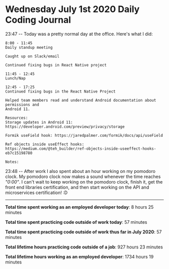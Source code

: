 # Wednesday July 1st 2020 Daily Coding Journal

23:47 -- Today was a pretty normal day at the office. Here's what I did:

```
8:00 - 11:45
Daily standup meeting

Caught up on Slack/email

Continued fixing bugs in React Native project

11:45 - 12:45
Lunch/Nap

12:45 - 17:25
Continued fixing bugs in the React Native Project

Helped team members read and understand Android documentation about permissions and
Android 11.

Resources:
Storage updates in Android 11: https://developer.android.com/preview/privacy/storage

Formik useField hook: https://jaredpalmer.com/formik/docs/api/useField

Ref objects inside useEffect hooks:
https://medium.com/@teh_builder/ref-objects-inside-useeffect-hooks-eb7c15198780

Notes:
```

23:48 -- After work I also spent about an hour working on my pomodoro clock. My pomodoro clock now makes a sound whenever the time reaches _"0:00"_. I can't wait to keep working on the pomodoro clock, finish it, get the front end libraries certification, and then start working on the API and microservices certification! :D

---

**Total time spent working as an employed developer today**: 8 hours 25 minutes

**Total time spent practicing code outside of work today**: 57 minutes

**Total time spent practicing code outside of work thus far in July 2020**: 57 minutes

**Total lifetime hours practicing code outside of a job**: 927 hours 23 minutes

**Total lifetime hours working as an employed developer**: 1734 hours 19 minutes
